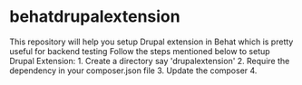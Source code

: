 # behatdrupalextension
This repository will help you setup Drupal extension in Behat which is pretty useful for backend testing
Follow the steps mentioned below to setup Drupal Extension:
	1. Create a directory say 'drupalextension'
	2. Require the dependency in your composer.json file
	3. Update the composer
	4. 
